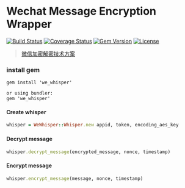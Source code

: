 Wechat Message Encryption Wrapper
========
[![Build Status][travis-img]][travis] [![Coverage Status][coverage-img]][coverage] [![Gem Version][gem-img]][gem] [![License][license-img]][license]

[coverage-img]: https://coveralls.io/repos/he9qi/we_whisper/badge.svg?branch=master&service=github
[coverage]: https://coveralls.io/github/he9qi/we_whisper?branch=master
[travis-img]: https://travis-ci.org/he9qi/we_whisper.svg?branch=master
[travis]: https://travis-ci.org/he9qi/we_whisper
[gem-img]: https://badge.fury.io/rb/we_whisper.svg
[gem]: https://rubygems.org/gems/we_whisper
[license-img]: http://img.shields.io/badge/license-MIT-brightgreen.svg
[license]: http://opensource.org/licenses/MIT

> [微信加密解密技术方案](https://open.weixin.qq.com/cgi-bin/showdocument?action=dir_list&t=resource/res_list&verify=1&id=open1419318482&token=6e18ec982b3bc11a95683a6b6045cd3cf373f09d&lang=zh_CN)

### install gem
```
gem install 'we_whisper'

or using bundler:
gem 'we_whisper'
```

#### Create whisper

```Ruby
whisper = WeWhisper::Whisper.new appid, token, encoding_aes_key
```

#### Decrypt message

```Ruby
whisper.decrypt_message(encrypted_message, nonce, timestamp)
```


#### Encrypt message

```Ruby
whisper.encrypt_message(message, nonce, timestamp)
```
